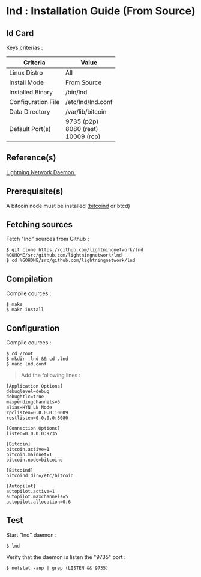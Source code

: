 lnd : Installation Guide (From Source)
==
Id Card
-
Keys criterias :
<table>
    <thead>
        <tr>
            <th>Criteria</th>
            <th>Value</th>
        </tr>
    </thead>
    <tbody>
        <tr>
            <td>Linux Distro</td>
            <td>All</td>
        </tr>
        <tr>
            <td>Install Mode</td>
            <td>From Source</td>
        </tr>
        <tr>
            <td>Installed Binary</td>
            <td>/bin/lnd</td>
        </tr>
        <tr>
            <td>Configuration File</td>
            <td>/etc/lnd/lnd.conf</td>
        </tr>
        <tr>
            <td>Data Directory</td>
            <td>/var/lib/bitcoin</td>
        </tr>
        <tr>
            <td>Default Port(s)</td>
            <td>9735 (p2p)</br>8080 (rest)</br>10009 (rcp)</td>
        </tr>
    </tbody>
</table>

Reference(s)
-
<a href="https://github.com/lightningnetwork/lnd">Lightning Network Daemon </a>.  

Prerequisite(s)
-
A bitcoin node must be installed (<A href="https://github.com/babonet13/HelloWorld/tree/master/App/bitcoind">bitcoind</A> or btcd)

Fetching sources
-
Fetch "lnd" sources from Github :
<pre><code>$ git clone https://github.com/lightningnetwork/lnd %GOHOME/src/github.com/lightningnetwork/lnd
$ cd %GOHOME/src/github.com/lightningnetwork/lnd</code></pre>

Compilation
-
Compile cources : 
<pre><code>$ make 
$ make install</code></pre>

Configuration
-
Compile cources : 
<pre><code>$ cd /root 
$ mkdir .lnd && cd .lnd
$ nano lnd.conf</code></pre>

> Add the following lines :
<pre><code>[Application Options]
debuglevel=debug
debughtlc=true
maxpendingchannels=5
alias=HYN LN Node
rpclisten=0.0.0.0:10009
restlisten=0.0.0.0:8080

[Connection Options]
listen=0.0.0.0:9735

[Bitcoin]
bitcoin.active=1
bitcoin.mainnet=1
bitcoin.node=bitcoind

[Bitcoind]
bitcoind.dir=/etc/bitcoin

[Autopilot]
autopilot.active=1
autopilot.maxchannels=5
autopilot.allocation=0.6</code></pre>

Test
-
Start "lnd" daemon : 
<pre><code>$ lnd</code></pre>

Verify that the daemon is listen the "9735" port : 
<pre><code>$ netstat -anp | grep (LISTEN && 9735)</code></pre>
